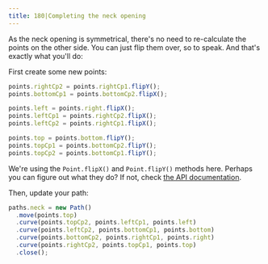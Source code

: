```yaml
---
title: 180|Completing the neck opening
---
```


As the neck opening is symmetrical, there's no need to re-calculate the points
on the other side. You can just flip them over, so to speak. And that's exactly what you'll do:

First create some new points:

```js
points.rightCp2 = points.rightCp1.flipY();
points.bottomCp1 = points.bottomCp2.flipX();

points.left = points.right.flipX();
points.leftCp1 = points.rightCp2.flipX();
points.leftCp2 = points.rightCp1.flipX();

points.top = points.bottom.flipY();
points.topCp1 = points.bottomCp2.flipY();
points.topCp2 = points.bottomCp1.flipY();
```

<Note>

We're using the `Point.flipX()` and `Point.flipY()` methods here.
Perhaps you can figure out what they do? If not, check [the API documentation](/reference/api/point/).

</Note>

Then, update your path:

```js
paths.neck = new Path()
  .move(points.top)
  .curve(points.topCp2, points.leftCp1, points.left)
  .curve(points.leftCp2, points.bottomCp1, points.bottom)
  .curve(points.bottomCp2, points.rightCp1, points.right)
  .curve(points.rightCp2, points.topCp1, points.top)
  .close();
```

<Example pattern="tutorial" part="step4" caption="And now you have a complete neck opening" />

